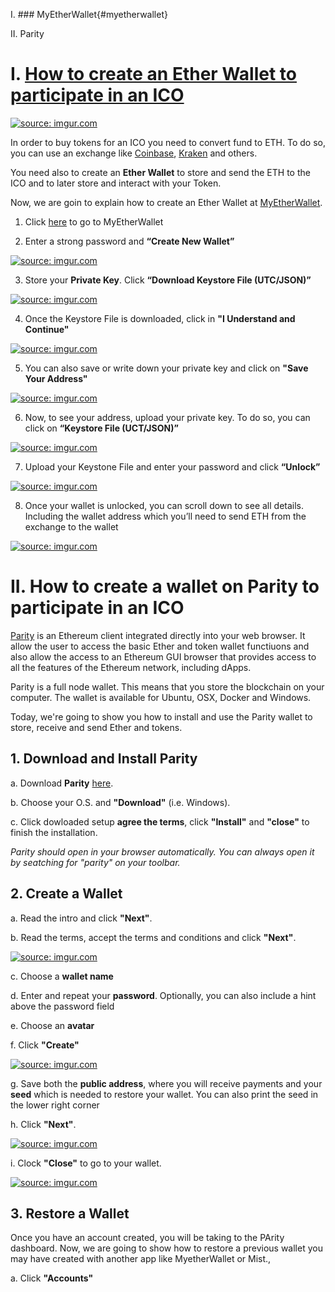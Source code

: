 I. ### MyEtherWallet{#myetherwallet}

II. Parity

# I. [How to create an Ether Wallet to participate in an ICO](#myetherwallet)


<a href="https://imgur.com/GCcfDTu"><img src="https://i.imgur.com/GCcfDTu.png" title="source: imgur.com" /></a>

In order to buy tokens for an ICO you need to convert fund to ETH. To do so, you can use an exchange like [Coinbase](http://coinbase.com "Coinbase"), [Kraken](http://kraken.com "kraken") and others.

You need also to create an **Ether Wallet** to store and send the ETH to the ICO and to later store and interact with your Token.

Now, we are goin to explain how to create an Ether Wallet at [MyEtherWallet](https://myetherwallet.com "MyEtherWallet").

1. Click [here](https://myetherwallet.com "MyEtherWallet") to go to MyEtherWallet

2. Enter a strong password and **“Create New Wallet”**

<a href="https://imgur.com/bw3EvIh"><img src="https://i.imgur.com/bw3EvIh.png" title="source: imgur.com" /></a>

3. Store your **Private Key**. Click **“Download Keystore File (UTC/JSON)”**

<a href="https://imgur.com/yLHZrZN"><img src="https://i.imgur.com/yLHZrZN.png" title="source: imgur.com" /></a>

4. Once the Keystore File is downloaded, click in **"I Understand and Continue"**

<a href="https://imgur.com/ZYhBqzG"><img src="https://i.imgur.com/ZYhBqzG.png" title="source: imgur.com" /></a>

5. You can also save or write down your private key and click on **"Save Your Address"**

<a href="https://imgur.com/Rxkw4Zd"><img src="https://i.imgur.com/Rxkw4Zd.png" title="source: imgur.com" /></a>

6. Now, to see your address, upload your private key. To do so, you can click on **“Keystore File (UCT/JSON)”**

<a href="https://imgur.com/ZLKEVKB"><img src="https://i.imgur.com/ZLKEVKB.png" title="source: imgur.com" /></a>

7. Upload your Keystone File and enter your password and click **“Unlock”**

<a href="https://imgur.com/ZLKEVKB"><img src="https://i.imgur.com/ZLKEVKB.png" title="source: imgur.com" /></a>

8. Once your wallet is unlocked, you can scroll down to see all details. Including the wallet address which you’ll need to send ETH from the exchange to the wallet

<a href="https://imgur.com/BlZjwHF"><img src="https://i.imgur.com/BlZjwHF.png" title="source: imgur.com" /></a>




# II. How to create a wallet on Parity to participate in an ICO

[Parity](https://parity.io "Parity") is an Ethereum client integrated directly into your web browser. It allow the user to access the basic Ether and token wallet functiuons and also allow the access to an Ethereum GUI browser that provides access to all the features of the Ethereum network, including dApps.

Parity is a full node wallet. This means that you store the blockchain on your computer. The wallet is available for Ubuntu, OSX, Docker and Windows.

Today, we're going to show you how to install and use the Parity wallet to store, receive and send Ether and tokens.

## 1. Download and Install Parity

a. Download **Parity** [here](https://github.com/paritytech/parity/releases "Parity").

b. Choose your O.S. and **"Download"** (i.e. Windows).

c. Click dowloaded setup **agree the terms**, click **"Install"** and **"close"** to finish the installation.

*Parity should open in your browser automatically. You can always open it by seatching for "parity" on your toolbar.*


## 2. Create a Wallet

a. Read the intro and click **"Next"**.

b. Read the terms, accept the terms and conditions and click **"Next"**.

<a href="https://imgur.com/OPdAdL8"><img src="https://i.imgur.com/OPdAdL8.png" title="source: imgur.com" /></a>

c. Choose a **wallet name**

d. Enter and repeat your **password**. Optionally, you can also include a hint above the password field

e. Choose an **avatar**

f. Click **"Create"**

<a href="https://imgur.com/c6Vmq05"><img src="https://i.imgur.com/c6Vmq05.png" title="source: imgur.com" /></a>

g. Save both the **public address**, where you will receive payments and your **seed** which is needed to restore your wallet. You can also print the seed in the lower right corner

h. Click **"Next"**.

<a href="https://imgur.com/3JIcxrn"><img src="https://i.imgur.com/3JIcxrn.png" title="source: imgur.com" /></a>

i. Clock **"Close"** to go to your wallet.

<a href="https://imgur.com/hiN7W2R"><img src="https://i.imgur.com/hiN7W2R.png" title="source: imgur.com" /></a>


## 3. Restore a Wallet

Once you have an account created, you will be taking to the PArity dashboard. Now, we are going to show how to restore a previous wallet you may have created with another app like MyetherWallet or Mist.,

a. Click **"Accounts"**


